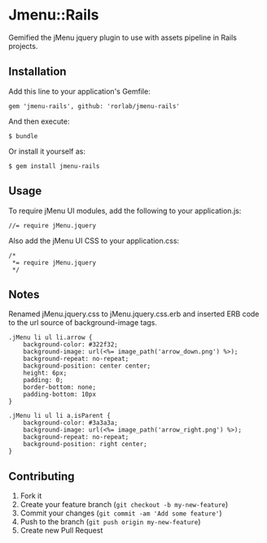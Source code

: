 # Jmenu::Rails

Gemified the jMenu jquery plugin to use with assets pipeline in Rails projects.

## Installation

Add this line to your application's Gemfile:

    gem 'jmenu-rails', github: 'rorlab/jmenu-rails'

And then execute:

    $ bundle

Or install it yourself as:

    $ gem install jmenu-rails

## Usage

To require jMenu UI modules, add the following to your application.js:

```
//= require jMenu.jquery
```

Also add the jMenu UI CSS to your application.css:

```
/*
 *= require jMenu.jquery
 */
 ```
 
## Notes

Renamed jMenu.jquery.css to jMenu.jquery.css.erb and inserted ERB code to the url source of background-image tags. 

```
.jMenu li ul li.arrow {
    background-color: #322f32;
    background-image: url(<%= image_path('arrow_down.png') %>);
    background-repeat: no-repeat;
    background-position: center center;
    height: 6px;
    padding: 0;
    border-bottom: none;
    padding-bottom: 10px
}

.jMenu li ul li a.isParent {
    background-color: #3a3a3a;
    background-image: url(<%= image_path('arrow_right.png') %>);
    background-repeat: no-repeat;
    background-position: right center;
}
```

## Contributing

1. Fork it
2. Create your feature branch (`git checkout -b my-new-feature`)
3. Commit your changes (`git commit -am 'Add some feature'`)
4. Push to the branch (`git push origin my-new-feature`)
5. Create new Pull Request
